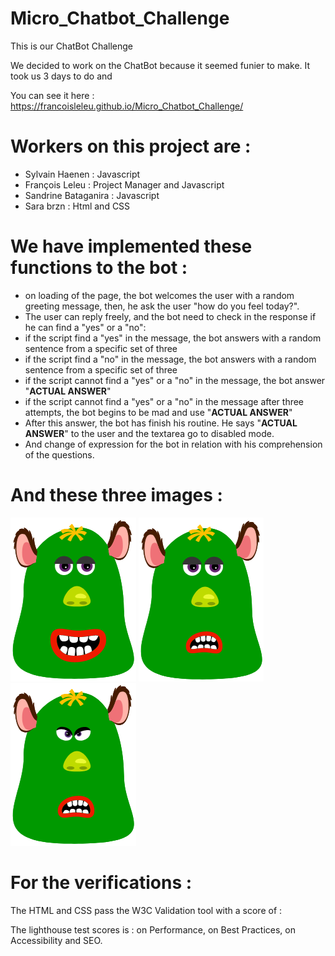 # Micro_Chatbot_Challenge
This is our ChatBot Challenge

We decided to work on the ChatBot because it seemed funier to make.
It took us 3 days to do and 

You can see it here : https://francoisleleu.github.io/Micro_Chatbot_Challenge/


Workers on this project are :
=============================
- Sylvain Haenen : Javascript
- François Leleu : Project Manager and Javascript
- Sandrine Bataganira : Javascript
- Sara brzn : Html and CSS

We have implemented these functions to the bot :
========================================================

- on loading of the page, the bot welcomes the user with a random greeting message, then, he ask the user "how do you feel today?".
- The user can reply freely, and the bot need to check in the response if he can find a "yes" or a "no":
- if the script find a "yes" in the message, the bot answers with a random sentence from a specific set of three
- if the script find a "no" in the message, the bot answers with a random sentence from a specific set of three
- if the script cannot find a "yes" or a "no" in the message, the bot answer "__ACTUAL ANSWER__"
- if the script cannot find a "yes" or a "no" in the message after three attempts, the bot begins to be mad and use "__ACTUAL ANSWER__"
- After this answer, the bot has finish his routine. He says "__ACTUAL ANSWER__" to the user and the textarea go to disabled mode.
- And change of expression for the bot in relation with his comprehension of the questions.

And these three images :
========================

![welcome avatar](images/welcome-monster.png)
![frustrated avatar](images/frustrated-monster.png)
![mad avatar](images/mad-monster.png)

For the verifications :
=======================

The HTML and CSS pass the W3C Validation tool with a score of :

The lighthouse test scores is : on Performance,  on Best Practices, on Accessibility and SEO.
